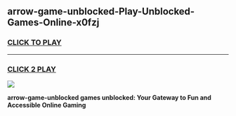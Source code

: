 
## arrow-game-unblocked-Play-Unblocked-Games-Online-x0fzj
<h3>
<a href="https://premium76.site?title=arrow-game-unblocked&ref=25A">CLICK TO PLAY</a></h3>
<hr>

<h3>
<a href="https://premium76.site?title=arrow-game-unblocked&ref=25A">CLICK 2 PLAY</a>
  
</h3>

<a href="https://premium76.site?title=arrow-game-unblocked&ref=25A"><img src="https://clearcache.store/games.png"></a>


**arrow-game-unblocked games unblocked: Your Gateway to Fun and Accessible Online Gaming**

